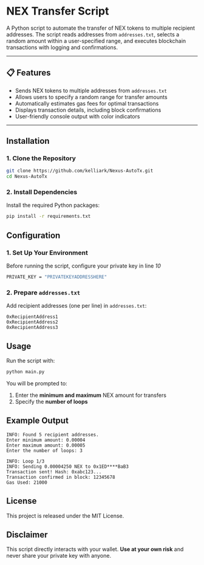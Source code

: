 # NEX Transfer Script  

A Python script to automate the transfer of NEX tokens to multiple recipient addresses. The script reads addresses from `addresses.txt`, selects a random amount within a user-specified range, and executes blockchain transactions with logging and confirmations.

---

## 📋 Features

- Sends NEX tokens to multiple addresses from `addresses.txt`  
- Allows users to specify a random range for transfer amounts  
- Automatically estimates gas fees for optimal transactions  
- Displays transaction details, including block confirmations 
- User-friendly console output with color indicators   

---

## Installation  

### 1. Clone the Repository  
```bash
git clone https://github.com/kelliark/Nexus-AutoTx.git
cd Nexus-AutoTx
```

### 2. Install Dependencies  
Install the required Python packages:  
```bash
pip install -r requirements.txt
```

## Configuration  

### **1. Set Up Your Environment**  
Before running the script, configure your private key in line *10*

```bash
PRIVATE_KEY = "PRIVATEKEYADDRESSHERE"
```

### **2. Prepare `addresses.txt`**  
Add recipient addresses (one per line) in `addresses.txt`:  
```
0xRecipientAddress1
0xRecipientAddress2
0xRecipientAddress3
```

## Usage  

Run the script with:  
```bash
python main.py
```

You will be prompted to:  
1. Enter the **minimum and maximum** NEX amount for transfers  
2. Specify the **number of loops**  

## Example Output  

```
INFO: Found 5 recipient addresses.
Enter minimum amount: 0.00004
Enter maximum amount: 0.00005
Enter the number of loops: 3

INFO: Loop 1/3
INFO: Sending 0.00004250 NEX to 0x1ED****BaB3
Transaction sent! Hash: 0xabc123...
Transaction confirmed in block: 12345678
Gas Used: 21000
```


## License  
This project is released under the MIT License.

## Disclaimer  
This script directly interacts with your wallet. **Use at your own risk** and never share your private key with anyone.
